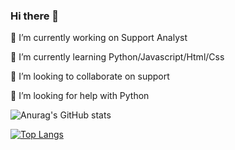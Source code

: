 ### Hi there 👋

 🔭 I’m currently working on Support Analyst
 
 🌱 I’m currently learning Python/Javascript/Html/Css
 
 👯 I’m looking to collaborate on support
 
 🤔 I’m looking for help with Python
 
 
 ![Anurag's GitHub stats](https://github-readme-stats.vercel.app/api?username=DionataSS&show_icons=true&theme=highcontrast)
 
 [![Top Langs](https://github-readme-stats.vercel.app/api/top-langs/?username=DionataSS)](https://github.com/DionataSS/github-readme-stats)
 
